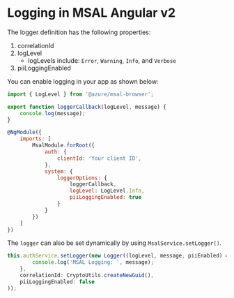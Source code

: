 # Logging in MSAL Angular v2

The logger definition has the following properties:

1. correlationId
1. logLevel
    * logLevels include: `Error`, `Warning`, `Info`, and `Verbose`
1. piiLoggingEnabled

You can enable logging in your app as shown below:

```js
import { LogLevel } from '@azure/msal-browser';

export function loggerCallback(logLevel, message) {
    console.log(message);
}

@NgModule({
    imports: [ 
        MsalModule.forRoot({
            auth: {
                clientId: 'Your client ID',
            },
            system: {
                loggerOptions: {
                    loggerCallback,
                    logLevel: LogLevel.Info,
                    piiLoggingEnabled: true
                }
            }
        })
    ]
})
```

The `logger` can also be set dynamically by using `MsalService.setLogger()`.

```js
this.authService.setLogger(new Logger((logLevel, message, piiEnabled) => {
        console.log('MSAL Logging: ', message);
    },
    correlationId: CryptoUtils.createNewGuid(),
    piiLoggingEnabled: false
));
```
